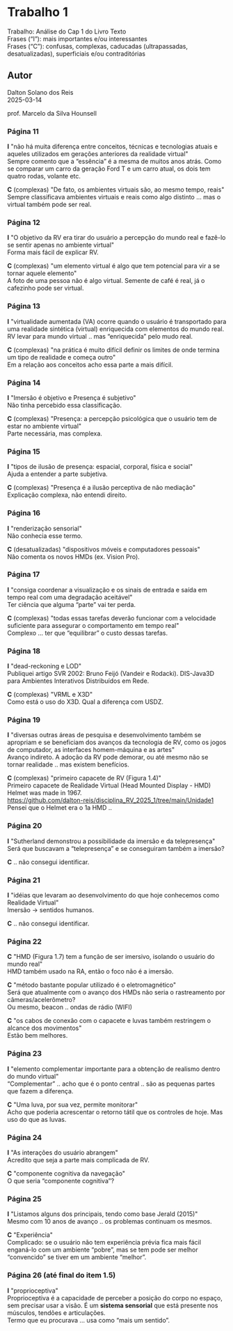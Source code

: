 # Trabalho 1

Trabalho: Análise do Cap 1 do Livro Texto  
Frases (“I”): mais importantes e/ou interessantes  
Frases (“C”): confusas, complexas, caducadas (ultrapassadas, desatualizadas), superficiais e/ou contraditórias  

## Autor

Dalton Solano dos Reis  
2025-03-14  

prof. Marcelo da Silva Hounsell  

### Página 11

**I** "não há muita diferença entre conceitos, técnicas e tecnologias atuais e aqueles utilizados em gerações anteriores da realidade virtual"  
Sempre comento que a “essência” é a mesma de muitos anos atrás. Como se comparar um carro da geração Ford T e um carro atual, os dois tem quatro rodas, volante etc.  

**C** (complexas) "De fato, os ambientes virtuais são, ao mesmo tempo, reais"  
Sempre classificava ambientes virtuais e reais como algo distinto … mas o virtual também pode ser real.  

### Página 12

**I** "O objetivo da RV era tirar do usuário a percepção do mundo real e fazê-lo se sentir apenas no ambiente virtual"  
Forma mais fácil de explicar RV.  

**C** (complexas) "um elemento virtual é algo que tem potencial para vir a se tornar aquele elemento"  
A foto de uma pessoa não é algo virtual. Semente de café é real, já o cafezinho pode ser virtual.  

### Página 13

**I** "virtualidade aumentada (VA) ocorre quando o usuário é transportado para uma realidade sintética (virtual) enriquecida com elementos do mundo real.  
RV levar para mundo virtual .. mas “enriquecida” pelo mudo real.  

**C** (complexas) "na prática é muito difícil definir os limites de onde termina um tipo de realidade e começa outro"  
Em a relação aos conceitos acho essa parte a mais difícil.  

### Página 14

**I** "Imersão é objetivo e Presença é subjetivo"  
Não tinha percebido essa classificação.  

**C** (complexas) "Presença: a percepção psicológica que o usuário tem de estar no ambiente virtual"  
Parte necessária, mas complexa.  

### Página 15

**I** "tipos de ilusão de presença: espacial, corporal, física e social"  
Ajuda a entender a parte subjetiva.  

**C** (complexas) "Presença é a ilusão perceptiva de não mediação"  
Explicação complexa, não entendi direito.  

### Página 16

**I** "renderização sensorial"  
Não conhecia esse termo.  

**C** (desatualizadas) "dispositivos móveis e computadores pessoais"  
Não comenta os novos HMDs (ex. Vision Pro).  

### Página 17

**I** "consiga coordenar a visualização e os sinais de entrada e saída em tempo real com uma degradação aceitável"  
Ter ciência que alguma “parte” vai ter perda.  

**C** (complexas) "todas essas tarefas deverão funcionar com a velocidade suficiente para assegurar o comportamento em tempo real"  
Complexo … ter que “equilibrar” o custo dessas tarefas.  

### Página 18

**I** "dead-reckoning e LOD"  
Publiquei artigo SVR 2002:  Bruno Feijó (Vandeir e Rodacki). DIS-Java3D para Ambientes Interativos Distribuídos em Rede.  

**C** (complexas) "VRML e X3D"  
Como está o uso do X3D. Qual a diferença com USDZ.  

### Página 19

**I** "diversas outras áreas de pesquisa e desenvolvimento também se apropriam e se beneficiam dos avanços da tecnologia de RV, como os jogos de computador, as interfaces homem-máquina e as artes"  
Avanço indireto. A adoção da RV pode demorar, ou até mesmo não se tornar realidade .. mas existem benefícios.  

**C** (complexas) "primeiro capacete de RV (Figura 1.4)"  
Primeiro capacete de Realidade Virtual (Head Mounted Display - HMD) Helmet was made in 1967.  
<https://github.com/dalton-reis/disciplina_RV_2025_1/tree/main/Unidade1>  
Pensei que o Helmet era o 1a HMD ..

### Página 20

**I** "Sutherland demonstrou a possibilidade da imersão e da telepresença"  
Será que buscavam a “telepresença” e se conseguiram também a imersão?  

**C** .. não consegui identificar.  

### Página 21

**I** "idéias que levaram ao desenvolvimento do que hoje conhecemos como Realidade Virtual"  
Imersão -> sentidos humanos.  

**C** .. não consegui identificar.  

### Página 22

**C** "HMD (Figura 1.7)  tem a função de ser imersivo, isolando o usuário do mundo real"  
HMD também usado na RA, então o foco não é a imersão.  

**C** "método bastante popular utilizado é o eletromagnético"  
Será que atualmente com o avanço dos HMDs não seria o rastreamento por câmeras/acelerômetro?  
Ou mesmo, beacon .. ondas de rádio (WIFI)   

**C** "os cabos de conexão com o capacete e luvas também restringem o alcance dos movimentos"  
Estão bem melhores.  

### Página 23

**I** "elemento complementar importante para a obtenção de realismo dentro do mundo virtual"  
“Complementar” .. acho que é o ponto central .. são as pequenas partes que fazem a diferença.  

**C** "Uma luva, por sua vez, permite monitorar"  
Acho que poderia acrescentar o retorno tátil que os controles de hoje. Mas uso do que as luvas.  

### Página 24

**I** "As interações do usuário abrangem"  
Acredito que seja a parte mais complicada de RV.  

**C** "componente cognitiva da navegação"  
O que seria “componente cognitiva”?  

### Página 25

**I** "Listamos alguns dos principais, tendo como base Jerald (2015)"  
Mesmo com 10 anos de avanço .. os problemas continuam os mesmos.  

**C** "Experiência"  
Complicado: se o usuário não tem experiência prévia fica mais fácil enganá-lo com um ambiente “pobre”, mas se tem pode ser melhor “convencido” se tiver em um ambiente “melhor”.  

### Página 26 (até final do item 1.5)

**I** "proprioceptiva"  
Proprioceptiva é a capacidade de perceber a posição do corpo no espaço, sem precisar usar a visão. É um **sistema sensorial** que está presente nos músculos, tendões e articulações.  
Termo que eu procurava … usa como “mais um sentido”.  
